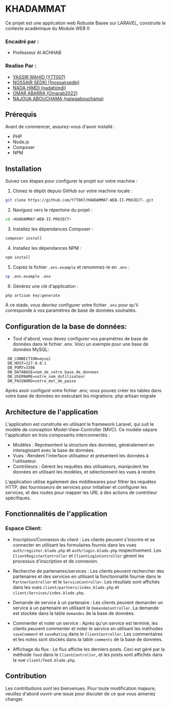 
# KHADAMMAT

Ce projet est une application web Robuste Basee sur LARAVEL, construite le contexte académique du Module WEB II:
### Encadré par : 
- Professeur Al ACHHAB
### Realise Par :
- [YASSIR WAHID (Y7T007)](https://github.com/Y7T007)
- [NOSSAIR SEDKI (1nossairsedki)](https://github.com/1nossairsedki)
- [NADA HIMDI (nadahimdi)](https://github.com/nadahimdi)
- [OMAR ABARRA (Omarab2022)](https://github.com/Omarab2022)
- [NAJOUA ABOUCHAMA (najwaabouchama)](https://github.com/najwaabouchama)


## Prérequis

Avant de commencer, assurez-vous d'avoir installé :

- PHP
- Node.js
- Composer
- NPM

## Installation

Suivez ces étapes pour configurer le projet sur votre machine :

1. Clonez le dépôt depuis GitHub sur votre machine locale :

```bash
git clone https://github.com/Y7T007/KHADAMMAT-WEB-II-PROJECT-.git
```

2. Naviguez vers le répertoire du projet :

```bash
cd <KHADAMMAT-WEB-II-PROJECT>
```

3. Installez les dépendances Composer :

```bash
composer install
```

4. Installez les dépendances NPM :

```bash
npm install
```

5. Copiez le fichier `.env.example` et renommez-le en `.env` :

```bash
cp .env.example .env
```

6. Générez une clé d'application :

```bash
php artisan key:generate
```

À ce stade, vous devriez configurer votre fichier `.env` pour qu'il corresponde à vos paramètres de base de données souhaités.

## Configuration de la base de données:

 - Tout d'abord, vous devez configurer vos paramètres de base de données dans le fichier .env. Voici un exemple pour une base de données MySQL:
```
 DB_CONNECTION=mysql
 DB_HOST=127.0.0.1
 DB_PORT=3306
 DB_DATABASE=nom_de_votre_base_de_donnees
 DB_USERNAME=votre_nom_dutilisateur
 DB_PASSWORD=votre_mot_de_passe
```
Après avoir configuré votre fichier .env, vous pouvez créer les tables dans votre base de données en exécutant les migrations:
php artisan migrate
## Architecture de l'application

L'application est construite en utilisant le framework Laravel, qui suit le modèle de conception Model-View-Controller (MVC). Ce modèle sépare l'application en trois composants interconnectés :

- Modèles : Représentent la structure des données, généralement en interagissant avec la base de données.
- Vues : Rendent l'interface utilisateur et présentent les données à l'utilisateur.
- Contrôleurs : Gèrent les requêtes des utilisateurs, manipulent les données en utilisant les modèles, et sélectionnent les vues à rendre.

L'application utilise également des middlewares pour filtrer les requêtes HTTP, des fournisseurs de services pour initialiser et configurer les services, et des routes pour mapper les URL à des actions de contrôleur spécifiques.

## Fonctionnalités de l'application

### Espace Client:

- Inscription/Connexion du client : Les clients peuvent s'inscrire et se connecter en utilisant les formulaires fournis dans les vues `auth/register.blade.php` et `auth/login.blade.php` respectivement. Les `ClientRegisterController` et `ClientLoginController` gèrent les processus d'inscription et de connexion.

- Recherche de partenaires/services : Les clients peuvent rechercher des partenaires et des services en utilisant la fonctionnalité fournie dans le `PartnerController` et le `ServiceController`. Les résultats sont affichés dans les vues `client/partners/index.blade.php` et `client/Services/index.blade.php`.

- Demande de service à un partenaire : Les clients peuvent demander un service à un partenaire en utilisant le `DemandeController`. La demande est stockée dans la table `demandes` de la base de données.

- Commenter et noter un service : Après qu'un service est terminé, les clients peuvent commenter et noter le service en utilisant les méthodes `saveComment` et `saveRating` dans le `ClientController`. Les commentaires et les notes sont stockés dans la table `comments` de la base de données.

- Affichage du flux : Le flux affiche les derniers posts. Ceci est géré par la méthode `feed` dans le `ClientController`, et les posts sont affichés dans la vue `client/feed.blade.php`.

## Contribution

Les contributions sont les bienvenues. Pour toute modification majeure, veuillez d'abord ouvrir une issue pour discuter de ce que vous aimeriez changer.

